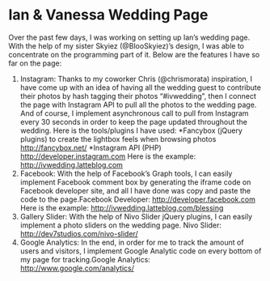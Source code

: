 Ian & Vanessa Wedding Page
=========

Over the past few days, I was working on setting up Ian’s wedding page. With the help of my sister Skyiez (@BlooSkyiez)’s design, I was able to concentrate on the programming part of it. Below are the features I have so far on the page:

1. Instagram:  Thanks to my coworker Chris (@chrismorata) inspiration, I have come up with an idea of having all the wedding guest to contribute their photos by hash tagging their photos “#ivwedding”, then I connect the page with Instagram API to pull all the photos to the wedding page. And of course, I implement asynchronous call to pull from Instagram every 30 seconds in order to keep the page updated throughout the wedding. Here is the tools/plugins I have used:
*Fancybox (jQuery plugins) to create the lightbox feels when browsing photos http://fancybox.net/
*Instagram API (PHP) http://developer.instagram.com
Here is the example: http://ivwedding.latteblog.com
2. Facebook: With the help of Facebook’s Graph tools, I can easily implement Facebook comment box by generating the iframe code on Facebook developer site, and all I have done was copy and paste the code to the page.Facebook Developer: http://developer.facebook.com Here is the example: http://ivwedding.latteblog.com/blessing 
3. Gallery Slider: With the help of Nivo Slider jQuery plugins, I can easily implement a photo sliders on the wedding page. Nivo Slider: http://dev7studios.com/nivo-slider/ 
4. Google Analytics: In the end, in order for me to track the amount of users and visitors, I implement Google Analytic code on every bottom of my page for tracking.Google Analytics: http://www.google.com/analytics/
